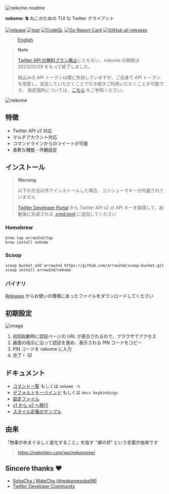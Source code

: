 ![nekome-readme](https://user-images.githubusercontent.com/44780846/204079320-eb71727d-e7e8-4160-92f4-4bb6b9a0ea9e.png)

**nekome**: 🐈 ねこのための TUI な Twitter クライアント

[![release](https://github.com/arrow2nd/nekome/actions/workflows/release.yml/badge.svg)](https://github.com/arrow2nd/nekome/actions/workflows/release.yml)
[![test](https://github.com/arrow2nd/nekome/actions/workflows/test.yml/badge.svg)](https://github.com/arrow2nd/nekome/actions/workflows/test.yml)
[![CodeQL](https://github.com/arrow2nd/nekome/actions/workflows/codeql-analysis.yml/badge.svg)](https://github.com/arrow2nd/nekome/actions/workflows/codeql-analysis.yml)
[![Go Report Card](https://goreportcard.com/badge/github.com/arrow2nd/nekome/v2)](https://goreportcard.com/report/github.com/arrow2nd/nekome/v2)
[![GitHub all releases](https://img.shields.io/github/downloads/arrow2nd/nekome/total)](https://github.com/arrow2nd/nekome/releases)

> [English](./README_EN.md)

> **Note**
>
> [Twitter API の無料プラン廃止](https://twitter.com/TwitterDev/status/1621026986784337922)にともない、nekome の開発は 2023/02/09 をもって終了しました。
>
> 組込みの API トークンは既に失効していますが、ご自身で API トークンを用意し、設定していただくことで引き続きご利用いただくことが可能です。
> 設定個所については、[こちら](https://github.com/arrow2nd/nekome/blob/v2/docs/ja/config.md#credtoml) をご参照ください。

![nekome](https://user-images.githubusercontent.com/44780846/210126086-2be3feab-3ad9-41f5-9510-d28b947256f4.gif)

## 特徴

- Twitter API v2 対応
- マルチアカウント対応
- コマンドラインからのツイートが可能
- 柔軟な機能・外観設定

## インストール

> **Warning**
>
> 以下の方法以外でインストールした場合、コンシューマキーが内蔵されていません
>
> [Twitter Developer Portal](https://developer.twitter.com/en/portal/projects-and-apps)
> から Twitter API v2 の API キーを取得して、起動後に生成される
> [.cred.toml](./docs/ja/config.md#credtoml) に追加してください

### Homebrew

```
brew tap arrow2nd/tap
brew install nekome
```

### Scoop

```
scoop bucket add arrow2nd https://github.com/arrow2nd/scoop-bucket.git
scoop install arrow2nd/nekome
```

### バイナリ

[Releases](https://github.com/arrow2nd/nekome/releases)
からお使いの環境にあったファイルをダウンロードしてください

## 初期設定

![image](https://user-images.githubusercontent.com/44780846/177674269-2efa3342-bb1a-4be3-8133-7fc8f6e8cec0.png)

1. 初回起動時に認証ページの URL が表示されるので、ブラウザでアクセス
2. 画面の指示に沿って認証を進め、表示される PIN コードをコピー
3. PIN コードを nekome に入力
4. 完了！ 🐱

## ドキュメント

- [コマンド一覧](./docs/ja/commands.md) もしくは `nekome -h`
- [デフォルトキーバインド](./docs/ja/keybindings.md) もしくは `docs keybindings`
- [設定ファイル](./docs/ja/config.md)
- [v1 から v2 へ移行](./docs/ja/migrate-v1-v2.md)
- [スタイル定義のサンプル](./docs/sample_styles.md)

## 由来

「物事がめまぐるしく変化すること」を指す _"猫の目"_ という言葉が由来です

> https://nekojiten.com/wp/nekonome/

## Sincere thanks ❤

- [SobaCha / MateCha (@wakamesoba98)](https://www.wakamesoba98.net/sobacha/index.html)
- [Twitter Developer Community](https://twittercommunity.com/)
